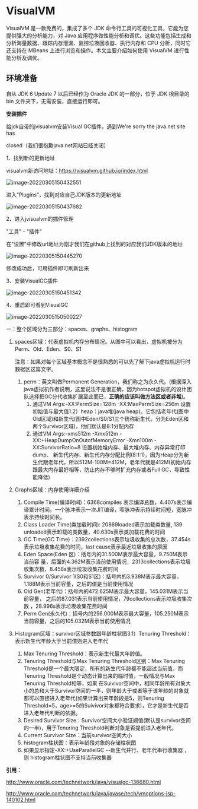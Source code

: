 # VisualVM

VisualVM 是一款免费的，集成了多个 JDK 命令行工具的可视化工具，它能为您提供强大的分析能力，对 Java 应用程序做性能分析和调优。这些功能包括生成和分析海量数据、跟踪内存泄漏、监控垃圾回收器、执行内存和 CPU 分析，同时它还支持在 MBeans 上进行浏览和操作。本文主要介绍如何使用 VisualVM 进行性能分析及调优。

## 环境准备

自从 JDK 6 Update 7 以后已经作为 Oracle JDK 的一部分，位于 JDK 根目录的 bin 文件夹下，无需安装，直接运行即可。

**安装插件**

给jdk自带的jvisualvm安装Visual GC插件，遇到We're sorry the java.net site has 

closed（我们很抱歉java.net网站已经关闭） 

1、找到新的更新地址 

visualvm新访问地址：https://visualvm.github.io/index.html 

![image-20220305150432551](assets/image-20220305150432551.png)

进入“Plugins”，找到对应自己JDK版本的更新地址

![image-20220305150437682](assets/image-20220305150437682.png)

2、进入jvisualvm的插件管理 

"工具" - "插件" 

在"设置"中修改url地址为刚才我们在github上找到的对应我们JDK版本的地址

![image-20220305150445270](assets/image-20220305150445270.png)

修改成功后，可用插件即可刷新出来 

3、安装VisualGC插件 

![image-20220305150451342](assets/image-20220305150451342.png)

4、重启即可看到VisualGC

![image-20220305150500227](assets/image-20220305150500227.png)

一：整个区域分为三部分：spaces、graphs、histogram

1. spaces区域：代表虚拟机内存分布情况。从图中可以看出，虚拟机被分为Perm、Old、Eden、S0、S1 

   注意：如果对每个区域基本概念不是很熟悉的可以先了解下java虚拟机运行时数据区这篇文字。 

   1. perm：英文叫做Permanent Generation，我们称之为永久代。(根据深入java虚拟机作者说明，这里说法不是很正确，因为hotspot虚拟机的设计团队选择把GC分代收集扩展至此而已，**正确的应该叫做方法区或者非堆**)。 
      1. 通过VM Args:-XX:PermSize=128m -XX:MaxPermSize=256m 设置初始值与最大值1.2）heap：java堆(java heap)。它包括老年代(图中Old区域)和新生代(图中Eden/S0/S1三个统称新生代，分为Eden区和两个Survivor区域)，他们默认是8:1分配内存 
      2. 通过VM Args:-xms512m -Xmx512m -XX:+HeapDumpOnOutofMemoryError -Xmn100m -XX:SurvivorRatio=8 设置初始堆内存、最大堆内存、内存异常打印dump、 新生代内存、新生代内存分配比例(8:1:1)，因为Heap分为新生代跟老年代，所以512M-100M=412M，老年代就是412M(初始内存跟最大内存最好相等，防止内存不够时扩充内存或者Full GC，导致性能降低) 

2. Graphs区域：内存使用详细介绍 

   1. Compile Time(编译时间)：6368compiles 表示编译总数，4.407s表示编译累计时间。一个脉冲表示一次JIT编译，窄脉冲表示持续时间短，宽脉冲表示持续时间长。 
   2. Class Loader Time(类加载时间): 20869loaded表示加载类数量, 139 unloaded表示卸载的类数量，40.630s表示类加载花费的时间 
   3. GC Time(GC Time)：2392collections表示垃圾收集的总次数，37.454s表示垃圾收集花费的时间，last cause表示最近垃圾收集的原因 
   4. Eden Space(Eden 区)：括号内的31.500M表示最大容量，9.750M表示当前容 量，后面的4.362M表示当前使用情况，2313collections表示垃圾收集次数，8.458s表示垃圾收集花费时间 
   5. Survivor 0/Survivor 1(S0和S1区)：括号内的3.938M表示最大容量，1.188M表示当前容量，之后的值是当前使用情况 
   6. Old Gen(老年代)：括号内的472.625M表示最大容量，145.031M表示当前容量， 之后的87.031表示当前使用情况，79collections表示垃圾收集次数 ，28.996s表示垃圾收集花费时间 
   7. Perm Gen(永久代)：括号内的256.000M表示最大容量，105.250M表示当前容量，之后的105.032M表示当前使用情况 

3. Histogram区域：survivor区域参数跟年龄柱状图3.1）Tenuring Threshold：表示新生代年龄大于当前值则进入老年代 

   1. Max Tenuring Threshold：表示新生代最大年龄值。 
   2. Tenuring Threshold与Max Tenuring Threshold区别：Max Tenuring Threshold是一个最大限定，所有的新生代年龄都不能超过当前值，而Tenuring Threshold是个动态计算出来的临时值，一般情况与Max Tenuring Threshold相等，如果 在Suivivor空间中，相同年龄所有对象大小的总和大于Survivor空间的一半，则年龄大于或者等于该年龄的对象就都可以直接进入老年代(如果计算出来年龄段是5，则Tenuring Threshold=5，age>=5的Suivivor对象都符合要求)，它才是新生代是否进入老年代判断的依据。
   3. Desired Survivor Size：Survivor空间大小验证阙值(默认是survivor空间的一半)，用于Tenuring Threshold判断对象是否提前进入老年代。 
   4. Current Survivor Size：当前survivor空间大小 
   5. histogram柱状图：表示年龄段对象的存储柱状图 
   6. 如果显示指定-XX:+UseParallelGC --新生代并行、老年代串行收集器 ，则 histogram柱状图不支持当前收集器 



**引用：** 

http://www.oracle.com/technetwork/java/visualgc-136680.html 

http://www.oracle.com/technetwork/java/javase/tech/vmoptions-jsp-140102.html
